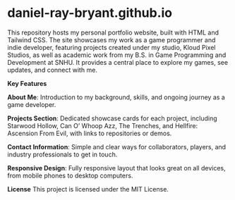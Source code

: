 # daniel-ray-bryant.github.io
This repository hosts my personal portfolio website, built with HTML and Tailwind CSS. The site showcases my work as a game programmer and indie developer, featuring projects created under my studio, Kloud Pixel Studios, as well as academic work from my B.S. in Game Programming and Development at SNHU. It provides a central place to explore my games, see updates, and connect with me.

**Key Features**

**About Me**: 
Introduction to my background, skills, and ongoing journey as a game developer.

**Projects Section**: 
Dedicated showcase cards for each project, including Starwood Hollow, Can O’ Whoop Azz, The Trenches, and Hellfire: Ascension From Evil, with links to repositories or demos.

**Contact Information**: 
Simple and clear ways for collaborators, players, and industry professionals to get in touch.

**Responsive Design**: 
Fully responsive layout that looks great on all devices, from mobile phones to desktop computers.

**License**
This project is licensed under the MIT License.

